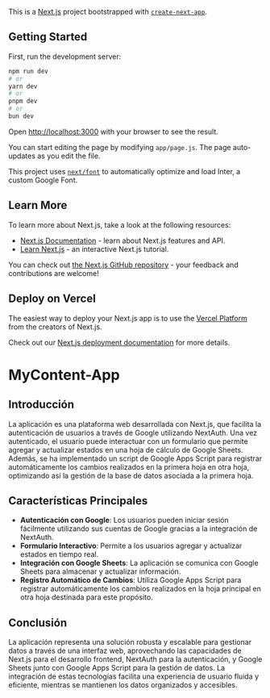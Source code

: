 This is a [Next.js](https://nextjs.org/) project bootstrapped with [`create-next-app`](https://github.com/vercel/next.js/tree/canary/packages/create-next-app).

## Getting Started

First, run the development server:

```bash
npm run dev
# or
yarn dev
# or
pnpm dev
# or
bun dev
```

Open [http://localhost:3000](http://localhost:3000) with your browser to see the result.

You can start editing the page by modifying `app/page.js`. The page auto-updates as you edit the file.

This project uses [`next/font`](https://nextjs.org/docs/basic-features/font-optimization) to automatically optimize and load Inter, a custom Google Font.

## Learn More

To learn more about Next.js, take a look at the following resources:

- [Next.js Documentation](https://nextjs.org/docs) - learn about Next.js features and API.
- [Learn Next.js](https://nextjs.org/learn) - an interactive Next.js tutorial.

You can check out [the Next.js GitHub repository](https://github.com/vercel/next.js/) - your feedback and contributions are welcome!

## Deploy on Vercel

The easiest way to deploy your Next.js app is to use the [Vercel Platform](https://vercel.com/new?utm_medium=default-template&filter=next.js&utm_source=create-next-app&utm_campaign=create-next-app-readme) from the creators of Next.js.

Check out our [Next.js deployment documentation](https://nextjs.org/docs/deployment) for more details.
# MyContent-App

## Introducción

La aplicación es una plataforma web desarrollada con Next.js, que facilita la autenticación de usuarios a través de Google utilizando NextAuth. Una vez autenticado, el usuario puede interactuar con un formulario que permite agregar y actualizar estados en una hoja de cálculo de Google Sheets. Además, se ha implementado un script de Google Apps Script para registrar automáticamente los cambios realizados en la primera hoja en otra hoja, optimizando así la gestión de la base de datos asociada a la primera hoja.

## Características Principales

- **Autenticación con Google**: Los usuarios pueden iniciar sesión fácilmente utilizando sus cuentas de Google gracias a la integración de NextAuth.
- **Formulario Interactivo**: Permite a los usuarios agregar y actualizar estados en tiempo real.
- **Integración con Google Sheets**: La aplicación se comunica con Google Sheets para almacenar y actualizar información.
- **Registro Automático de Cambios**: Utiliza Google Apps Script para registrar automáticamente los cambios realizados en la hoja principal en otra hoja destinada para este propósito.

## Conclusión

La aplicación representa una solución robusta y escalable para gestionar datos a través de una interfaz web, aprovechando las capacidades de Next.js para el desarrollo frontend, NextAuth para la autenticación, y Google Sheets junto con Google Apps Script para la gestión de datos. La integración de estas tecnologías facilita una experiencia de usuario fluida y eficiente, mientras se mantienen los datos organizados y accesibles.

